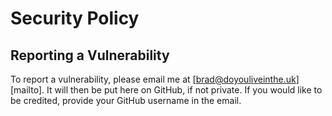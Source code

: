 # Security Policy
## Reporting a Vulnerability
To report a vulnerability, please email me at [brad@doyouliveinthe.uk][mailto]. It will then be put here on GitHub, if not private. If you would like to be credited, provide your GitHub username in the email.
